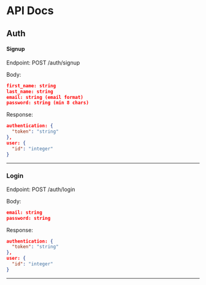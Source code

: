 # API Docs
## Auth
#### Signup

Endpoint: POST /auth/signup

Body: 
```json
first_name: string
last_name: string
email: string (email format)
password: string (min 8 chars)
```
Response:
```json
authentication: {
  "token": "string"
},
user: {
  "id": "integer"
}
```
___
### Login

Endpoint: POST /auth/login

Body: 
```json
email: string
password: string
```
Response:
```json
authentication: {
  "token": "string"
},
user: {
  "id": "integer"
}
```
___
